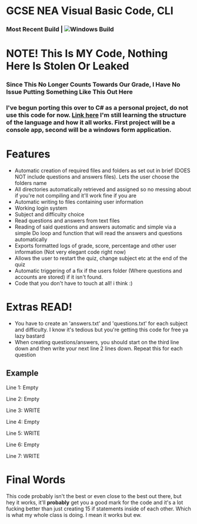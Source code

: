 # GCSE NEA Visual Basic Code, CLI

### Most Recent Build | ![Windows Build](https://ci.appveyor.com/api/projects/status/213kucj9ax4je88y?svg=true)

# NOTE! This Is MY Code, Nothing Here Is Stolen Or Leaked

### Since This No Longer Counts Towards Our Grade, I Have No Issue Putting Something Like This Out Here
### I've begun porting this over to C# as a personal project, do not use this code for now. [Link here](https://github.com/MiniCheese26/NEA-GCSE-CSharp-Code-CLI) I'm still learning the structure of the language and how it all works. First project will be a console app, second will be a windows form application.

# Features

* Automatic creation of required files and folders as set out in brief (DOES NOT include questions and answers files). Lets the user choose the folders name
* All directories automatically retrieved and assigned so no messing about if you're not compiling and it'll work fine if you are
* Automatic writing to files containing user information
* Working login system
* Subject and difficulty choice
* Read questions and answers from text files
* Reading of said questions and answers automatic and simple via a simple Do loop and function that will read the answers and questions automatically
* Exports formatted logs of grade, score, percentage and other user information (Not very elegant code right now)
* Allows the user to restart the quiz, change subject etc at the end of the quiz
* Automatic triggering of a fix if the users folder (Where questions and accounts are stored) if it isn't found.
* Code that you don't have to touch at all! i think :)

# Extras READ!
* You have to create an 'answers.txt' and 'questions.txt' for each subject and difficulty. I know it's tedious but you're getting this code for free ya lazy bastard
* When creating questions/answers, you should start on the third line down and then write your next line 2 lines down. Repeat this for each question

## Example
Line 1: Empty

Line 2: Empty

Line 3: WRITE

Line 4: Empty

Line 5: WRITE

Line 6: Empty

Line 7: WRITE

# Final Words
This code probably isn't the best or even close to the best out there, but hey it works, it'll **probably** get you a good mark for the code and it's a lot fucking better than just creating 15 if statements inside of each other. Which is what my whole class is doing. I mean it works but ew.
